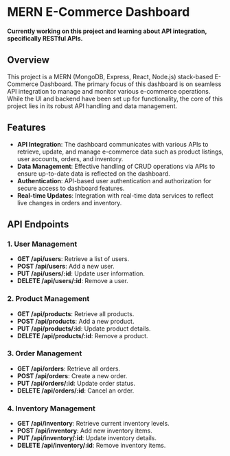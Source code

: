 # MERN E-Commerce Dashboard

**Currently working on this project and learning about API integration, specifically RESTful APIs.**

## Overview

This project is a MERN (MongoDB, Express, React, Node.js) stack-based E-Commerce Dashboard. The primary focus of this dashboard is on seamless API integration to manage and monitor various e-commerce operations. While the UI and backend have been set up for functionality, the core of this project lies in its robust API handling and data management.

## Features

- **API Integration**: The dashboard communicates with various APIs to retrieve, update, and manage e-commerce data such as product listings, user accounts, orders, and inventory.
- **Data Management**: Effective handling of CRUD operations via APIs to ensure up-to-date data is reflected on the dashboard.
- **Authentication**: API-based user authentication and authorization for secure access to dashboard features.
- **Real-time Updates**: Integration with real-time data services to reflect live changes in orders and inventory.

## API Endpoints

### 1. **User Management**
   - **GET /api/users**: Retrieve a list of users.
   - **POST /api/users**: Add a new user.
   - **PUT /api/users/:id**: Update user information.
   - **DELETE /api/users/:id**: Remove a user.

### 2. **Product Management**
   - **GET /api/products**: Retrieve all products.
   - **POST /api/products**: Add a new product.
   - **PUT /api/products/:id**: Update product details.
   - **DELETE /api/products/:id**: Remove a product.

### 3. **Order Management**
   - **GET /api/orders**: Retrieve all orders.
   - **POST /api/orders**: Create a new order.
   - **PUT /api/orders/:id**: Update order status.
   - **DELETE /api/orders/:id**: Cancel an order.

### 4. **Inventory Management**
   - **GET /api/inventory**: Retrieve current inventory levels.
   - **POST /api/inventory**: Add new inventory items.
   - **PUT /api/inventory/:id**: Update inventory details.
   - **DELETE /api/inventory/:id**: Remove inventory items.
